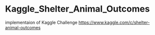 # Kaggle_Shelter_Animal_Outcomes
 implementaion of Kaggle Challenge https://www.kaggle.com/c/shelter-animal-outcomes
